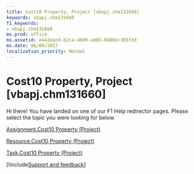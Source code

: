 ```yaml
---
title: Cost10 Property, Project [vbapj.chm131660]
keywords: vbapj.chm131660
f1_keywords:
- vbapj.chm131660
ms.prod: office
ms.assetid: e442e4cd-b2ca-4b89-ad85-9486bc3b5f3d
ms.date: 06/08/2017
localization_priority: Normal
---
```



# Cost10 Property, Project [vbapj.chm131660]

Hi there! You have landed on one of our F1 Help redirector pages. Please select the topic you were looking for below.

[Assignment.Cost10 Property (Project)](https://msdn.microsoft.com/library/1c68b400-cc7c-3e54-94b4-6c791ab52579%28Office.15%29.aspx)

[Resource.Cost10 Property (Project)](https://msdn.microsoft.com/library/97957c20-5d14-7b11-93c2-e164c6356cd8%28Office.15%29.aspx)

[Task.Cost10 Property (Project)](https://msdn.microsoft.com/library/7d142bff-36e4-09e3-7409-627d2dc3f529%28Office.15%29.aspx)

[!include[Support and feedback](~/includes/feedback-boilerplate.md)]